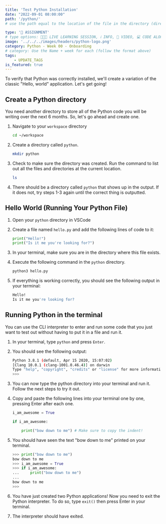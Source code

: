 ```yaml
---
title: 'Test Python Installation'
date: "2022-09-01 08:00:00"
path: '/python/'
# use the path equal to the location of the file in the directory (directory structure)

type: '📝 ASSIGNMENT'
# type options: 👩🏽‍🏫 LIVE LEARNING SESSION, ℹ️ INFO, 🎥 VIDEO, 💻 CODE ALONG, 🥼LAB, ↩️ REVIEW/NOTES, 👥 GROUP LEARNING, 👷🏼‍♂️ GROUP PROJECT, 🧠 ASSESSMENT, 📝 ASSIGNMENT
image: '../../../images/headers/python-logo.png'
category: Python - Week 00 - Onboarding
# category: Use the Name + week for each (follow the format above)
tags:
    - UPDATE_TAGS
is_featured: true
---
```


To verify that Python was correctly installed, we'll create a variation of the classic "Hello, world" application. Let's get going!

## Create a Python directory

You need another directory to store all of the Python code you will be writing over the next 6 months. So, let's go ahead and create one.

1. Navigate to your `workspace` directory

    ```bash
    cd ~/workspace
    ```

1. Create a directory called `python`.

    ```bash
    mkdir python
    ```

1. Check to make sure the directory was created. Run the command to list out all the files and directories at the current location.

    ```bash
    ls
    ```

1. There should be a directory called `python` that shows up in the output. If it does not, try steps 1-3 again until the correct thing is outputted.

## Hello World (Running Your Python File)

1. Open your `python` directory in VSCode
1. Create a file named `hello.py` and add the following lines of code to it:

    ```python
    print("Hello!")
    print("Is it me you're looking for?")
    ```

1. In your terminal, make sure you are in the directory where this file exists.
1. Execute the following command in the `python` directory.

    ```bash
    python3 hello.py
    ```

1. If everything is working correctly, you should see the following output in your terminal:

    ```bash
    Hello!
    Is it me you're looking for?
    ```

## Running Python in the terminal

You can use the CLI interpreter to enter and run some code that you just want to test out without having to put it in a file and run it.

1. In your terminal, type `python` and press `Enter`.
1. You should see the following output:

    ```bash
    Python 3.8.1 (default, Apr 15 2020, 15:07:02)
    [Clang 10.0.1 (clang-1001.0.46.4)] on darwin
    Type "help", "copyright", "credits" or "license" for more information.
    >>>
    ```

1. You can now type the python directory into your terminal and run it. Follow the next steps to try it out.
1. Copy and paste the following lines into your terminal one by one, pressing Enter after each one.

    ```python
    i_am_awesome = True
    ```

    ```python
    if i_am_awesome:
    ```

    ```python
        print("bow down to me") # Make sure to copy the indent!
    ```

1. You should have seen the text "bow down to me" printed on your terminal.

    ```python
    >>> print("bow down to me")
    bow down to me
    >>> i_am_awesome = True
    >>> if i_am_awesome:
    ...     print("bow down to me")
    ...
    bow down to me
    >>>
    ```

1. You have just created two Python applications! Now you need to exit the Python interpreter. To do so, type `exit()` then press Enter in your terminal.
1. The interpreter should have exited.
